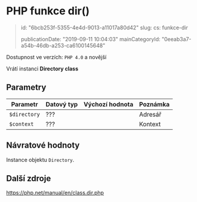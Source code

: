 PHP funkce dir()
================

> id: "6bcb253f-5355-4e4d-9013-a11017a80d42"
> slug:
> 	cs: funkce-dir
> 
> publicationDate: "2019-09-11 10:04:03"
> mainCategoryId: "0eeab3a7-a54b-46db-a253-ca6100145648"

Dostupnost ve verzích: `PHP 4.0` a novější

Vrátí instanci **Directory class**


Parametry
--------------

| Parametr | Datový typ | Výchozí hodnota | Poznámka |
|-----|-----|-----|-----|
| `$directory` | ??? |  | Adresář |
| `$context` | ??? |  | Kontext |


Návratové hodnoty
----------------

Instance objektu `Directory`.

Další zdroje
------------

https://php.net/manual/en/class.dir.php
